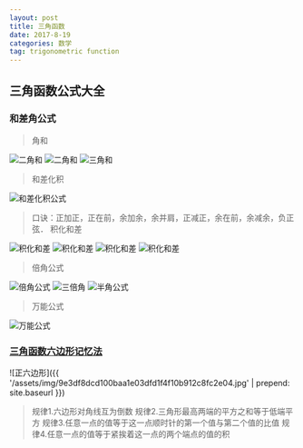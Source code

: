 ```yaml
---
layout: post
title: 三角函数
date: 2017-8-19
categories: 数学
tag: trigonometric function
---
```


## 三角函数公式大全
### 和差角公式
> 角和

![二角和](http://b.hiphotos.baidu.com/baike/pic/item/71cf3bc79f3df8dcc0941decc711728b47102825.jpg)
![二角和](http://f.hiphotos.baidu.com/baike/pic/item/faf2b2119313b07e7f22c27506d7912397dd8c34.jpg)
![三角和](http://a.hiphotos.baidu.com/baike/pic/item/c8ea15ce36d3d5391e4c92be3087e950352ab05e.jpg)
> 和差化积

![和差化积公式](http://c.hiphotos.baidu.com/baike/pic/item/8c1001e93901213f7271d2a15ee736d12f2e9509.jpg)
> 口诀：正加正，正在前，余加余，余并肩，正减正，余在前，余减余，负正弦．
> 积化和差

![积化和差](https://gss2.bdstatic.com/9fo3dSag_xI4khGkpoWK1HF6hhy/baike/s%3D277/sign=fd709e578326cffc6d2ab8b58e004a7d/63d9f2d3572c11dfe3d957ed622762d0f603c2f0.jpg)
![积化和差](https://gss2.bdstatic.com/9fo3dSag_xI4khGkpoWK1HF6hhy/baike/s%3D273/sign=39774d12dfc451daf2f60bec85fc52a5/1f178a82b9014a90d4a193f1ab773912b21beedb.jpg)
![积化和差](https://gss1.bdstatic.com/9vo3dSag_xI4khGkpoWK1HF6hhy/baike/s%3D273/sign=e7957f327dd98d1072d40b36123eb807/574e9258d109b3de55ca0da6cdbf6c81810a4c83.jpg)
![积化和差](https://gss2.bdstatic.com/9fo3dSag_xI4khGkpoWK1HF6hhy/baike/s%3D284/sign=da88d6d492cad1c8d4bbfb2f4b3c67c4/d50735fae6cd7b897497fc78082442a7d8330e56.jpg)
> 倍角公式

![倍角公式](http://d.hiphotos.baidu.com/baike/pic/item/1e30e924b899a901277bc64b17950a7b0208f505.jpg)
![三倍角](http://h.hiphotos.baidu.com/baike/pic/item/b999a9014c086e066a73a84304087bf40bd1cbdb.jpg)
![半角公式](http://a.hiphotos.baidu.com/baike/pic/item/37d12f2eb9389b50879f63eb8335e5dde7116e23.jpg)
> 万能公式

![万能公式](http://g.hiphotos.baidu.com/baike/pic/item/43a7d933c895d143837e669a75f082025aaf077a.jpg)

### [三角函数六边形记忆法](https://baike.baidu.com/item/%E4%B8%89%E8%A7%92%E5%87%BD%E6%95%B0%E5%85%AD%E8%BE%B9%E5%BD%A2%E8%AE%B0%E5%BF%86%E6%B3%95/8087766?fr=aladdin)
![正六边形]({{ '/assets/img/9e3df8dcd100baa1e03dfd1f4f10b912c8fc2e04.jpg' | prepend: site.baseurl  }})

> 规律1.六边形对角线互为倒数
> 规律2.三角形最高两端的平方之和等于低端平方
> 规律3.任意一点的值等于这一点顺时针的第一个值与第二个值的比值
> 规律4.任意一点的值等于紧挨着这一点的两个端点的值的积
